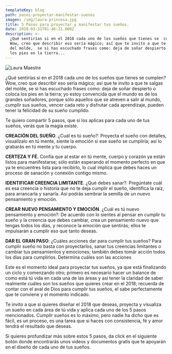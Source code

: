 ```yaml
---
templateKey: blog
path: pasos-proyectar-manifestar-suenos
imagen: /img/laura-princesa.jpg
title: 5 Pasos para proyectar y manifestar tus sueños.
date: 2018-03-31T01:46:21.000Z
description: >-
  ¿Qué sentirías si en el 2018 cada uno de los sueños que tienes se  cumplen?
  Wow, creo que describir eso sería mágico; así que te invito a que te salgas
  del molde,  se si has escuchado frases como: deja de soñar despierto o coloca
  los pies en la tierra...
---
```


![Laura Maestre](/img/laura-princesa.jpg)

¿Qué sentirías si en el 2018 cada uno de los sueños que tienes se cumplen? Wow, creo que describir eso sería mágico; así que te invito a que te salgas del molde, se si has escuchado frases como: deja de soñar despierto o coloca los pies en la tierra; yo estoy convencida que el mundo es de los grandes soñadores, porque sólo aquellos que se atreven a salir al mundo, cumplir sus sueños, vencer cada reto y disfrutar cada aprendizaje, pueden tener la felicidad de su sueño cumplido.

Te quiero compartir 5 pasos, que si los aplicas para cada uno de tus sueños, verás que la magia existe.

**CREACIÓN DEL SUEÑO**. ¿Cuál es tú sueño?: Proyecta el sueño con detalles, visualízalo en tú mente, siente la emoción si ese sueño se cumpliría; así lo grabarás en tú mente y tu cuerpo.

**CERTEZA Y FÉ.** Confía que al estar en tú mente, cuerpo y corazón ya están listos para manifestarse; sólo están esperando el momento perfecto en que ya te encuentres lista para recibirlo, lo cual implica que debes haces un proceso de sanación y conexión contigo mismo.

**IDENTIFICAR CREENCIA LIMITANTE**. ¿Qué debes sanar?: Pregúntate cuál es esa creencia o historia que no te deja cumplir el sueño, identifica la raíz, para arrancarla y sanarla. Así podrás sembrar la semilla de un nuevo pensamiento y emoción.

**CREAR NUEVO PENSAMIENTO Y EMOCIÓN**. ¿Cuál es tú nuevo pensamiento y emoción?: De acuerdo con lo sientes al pensar en cumplir tu sueño y la creencia que debes cambiar, crea un pensamiento nuevo que tengas todos los días, y reconoce la emoción que sentirás; ellos te impulsarán a cumplir eso que tanto deseas.

**DAR EL GRAN PASO**: ¿Cuáles acciones dar para cumplir tus sueños? Para cumplir sueño no basta con proyectarlos, sanar tus creencias limitantes o cambiar tus pensamientos y emociones; también debes tomár acción todos los días para cumplirlos. Determina cuáles son las acciones

Este es el momento ideal para proyectar tus sueños, ya que está finalizando un ciclo y comenzando otro; primero es necesario hacer un balance de como está tú vida en cada una de las áreas y así tener la claridad de saber realmente cuáles son los sueños que quieres crear en el 2018; recuerda de contar con el aval de Dios para cumplir tus sueños, el sabe perfectamente que te conviene y el momento indicado.

Te invito a que si quieres diseñar el 2018 que deseas, proyecta y visualiza un sueño en cada área de tú vida y aplica cada uno de los 5 pasos mencionados. Cumplir sueños es lo máximo, pero nadie ha dicho que es fácil, es un proceso, es una tarea que si haces con consistencia, fé y amor tendrá el resultado que deseas.

Si quieres profundizar más sobre estos 5 pasos, da click en el siguiente botón donde encontrarás unos videos y documentos gratis que te apoyarán en el diseño de cada uno de tus sueños.

